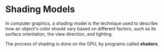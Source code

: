 # Shading Models

In computer graphics, a shading model is the technique used to describe how an object's color should vary based on different factors, such as its surface orientation, the view direction, and lighting.

The process of shading is done on the GPU, by programs called **shaders**.
